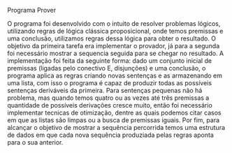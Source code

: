 Programa Prover

O programa foi desenvolvido com o intuito de resolver problemas lógicos, utilizando regras de lógica clássica proposicional, onde temos premissas e uma conclusão, utilizamos regras dessa lógica para obter o resultado.
O objetivo da primeira tarefa era implementar o provador, já para a segunda foi necessário mostrar a sequencia seguida para se chegar no resultado.
A implementação foi feita da seguinte forma: dado um conjunto inicial de premissas (ligadas pelo conectivo E, disjunções) e uma conclusão, o programa aplica as regras criando novas sentenças e as armazenando em uma lista, com isso o programa é capaz de produzir todas as possíveis sentenças deriváveis da primeira.
Para sentenças pequenas não há problema, mas quando temos quatro ou as vezes até três premissas a quantidade de possíveis derivações cresce muito, então foi necessário implementar tecnicas de otimização, dentre as quais podemos citar casos em que as listas são limpas ou a busca de premissas iguais.
Por fim, para alcançar o objetivo de mostrar a sequência percorrida temos uma estrutura de dados em que cada nova sequência produziada pelas regras aponta para o sua anterior.
